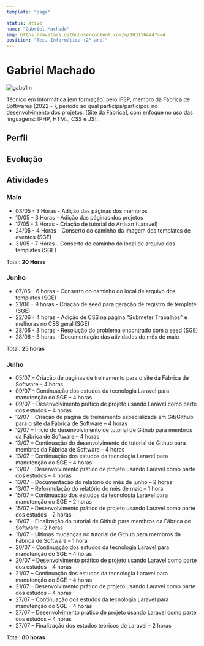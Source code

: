 ```yaml
---
template: "page"

status: ativo
name: "Gabriel Machado"
img: https://avatars.githubusercontent.com/u/103156444?v=4
position: "Tec. Informática (2º ano)"
---
```


# Gabriel Machado

![gabs1m](https://avatars.githubusercontent.com/u/103156444?v=4)

Técnico em Informática [em formação] pelo IFSP, membro da Fábrica de Softwares (2022 - ), período ao qual participa/participou no desenvolvimento dos projetos: [Site da Fábrica], com enfoque no uso das linguagens: [PHP, HTML, CSS e JS].

## Perfil

## Evolução

## Atividades

### Maio

- 03/05 - 3 Horas - Adição das páginas dos membros
- 10/05 - 3 Horas - Adição das páginas dos projetos
- 17/05 - 3 Horas - Criação de tutorial do Artisan (Laravel)
- 24/05 - 4 Horas - Conserto do caminho da imagem dos templates de eventos (SGE)
- 31/05 - 7 Horas - Conserto do caminho do local de arquivo dos templates (SGE)

Total: **20 Horas**

### Junho

- 07/06 - 6 horas - Conserto do caminho do local de arquivo dos templates (SGE)
- 21/06 - 9 horas - Criação de seed para geração de registro de template (SGE)
- 22/06 - 4 horas - Adição de CSS na página "Submeter Trabalhos" e melhoras no CSS geral (SGE)
- 28/06 - 3 horas - Resolução do problema encontrado com a seed (SGE)
- 28/06 - 3 horas - Documentação das atividades do mês de maio

Total: **25 horas**

### Julho 

- 05/07 – Criação de páginas de treinamento para o site da Fábrica de Software – 4 horas
- 09/07 – Continuação dos estudos da tecnologia Laravel para manutenção do SGE – 4 horas
- 09/07 – Desenvolvimento prático de projeto usando Laravel como parte dos estudos – 4 horas
- 12/07 – Criação de página de treinamento especializada em Git/Github para o site da Fábrica de Software – 4 horas
- 12/07 – Início do desenvolvimento de tutorial de Github para membros da Fábrica de Software – 4 horas
- 13/07 – Continuação do desenvolvimento do tutorial de Github para membros da Fábrica de Software – 4 horas
- 13/07 – Continuação dos estudos da tecnologia Laravel para manutenção do SGE – 4 horas
- 13/07 – Desenvolvimento prático de projeto usando Laravel como parte dos estudos – 4 horas
- 13/07 – Documentação do relatório do mês de junho – 2 horas
- 13/07 – Reformulação do relatório do mês de maio – 1 hora
- 15/07 – Continuação dos estudos da tecnologia Laravel para manutenção do SGE – 2 horas
- 15/07 – Desenvolvimento prático de projeto usando Laravel como parte dos estudos – 2 horas
- 18/07 – Finalização do tutorial de Github para membros da Fábrica de Software – 2 horas
- 18/07 – Últimas mudanças no tutorial de Github para membros da Fábrica de Software – 1 hora
- 20/07 – Continuação dos estudos da tecnologia Laravel para manutenção do SGE – 4 horas
- 20/07 – Desenvolvimento prático de projeto usando Laravel como parte dos estudos – 4 horas
- 21/07 – Continuação dos estudos da tecnologia Laravel para manutenção do SGE – 4 horas
- 21/07 – Desenvolvimento prático de projeto usando Laravel como parte dos estudos – 4 horas
- 27/07 – Continuação dos estudos da tecnologia Laravel para manutenção do SGE – 4 horas
- 27/07 – Desenvolvimento prático de projeto usando Laravel como parte dos estudos – 4 horas
- 27/07 – Finalização dos estudos teóricos de Laravel – 2 horas

Total: **80 horas**